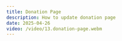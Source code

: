 ```yaml
---
title: Donation Page
description: How to update donation page
date: 2025-04-26
video: /video/13.donation-page.webm
---
```


